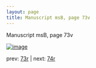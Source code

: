 ```yaml
---
layout: page
title: Manuscript msB, page 73v
---
```


Manuscript msB, page 73v

[![image](http://www.homermultitext.org/iipsrv?OBJ=IIP,1.0&FIF=/project/homer/pyramidal/deepzoom/hmt/vbbifolio/v1/vb_73v_74r.tif&WID=100&CVT=JPEG)](http://www.homermultitext.org/ict2/?urn=urn:cite2:hmt:vbbifolio.v1:vb_73v_74r)

prev:  [73r](../73r) | next:  [74r](../74r)

